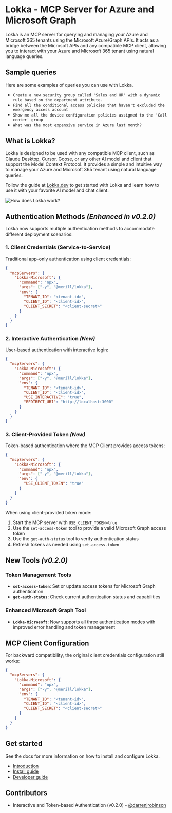 # Lokka - MCP Server for Azure and Microsoft Graph

Lokka is an MCP server for querying and managing your Azure and Microsoft 365 tenants using the Microsoft Azure/Graph APIs. It acts as a bridge between the Microsoft APIs and any compatible MCP client, allowing you to interact with your Azure and Microsoft 365 tenant using natural language queries.

## Sample queries

Here are some examples of queries you can use with Lokka.

- `Create a new security group called 'Sales and HR' with a dynamic rule based on the department attribute.`
- `Find all the conditional access policies that haven't excluded the emergency access account`
- `Show me all the device configuration policies assigned to the 'Call center' group`
- `What was the most expensive service in Azure last month?`

## What is Lokka?

Lokka is designed to be used with any compatible MCP client, such as Claude Desktop, Cursor, Goose, or any other AI model and client that support the Model Context Protocol. It provides a simple and intuitive way to manage your Azure and Microsoft 365 tenant using natural language queries.

Follow the guide at [Lokka.dev](https://lokka.dev) to get started with Lokka and learn how to use it with your favorite AI model and chat client.

![How does Lokka work?](https://github.com/merill/lokka/blob/main/website/docs/assets/how-does-lokka-mcp-server-work.png?raw=true)

## Authentication Methods *(Enhanced in v0.2.0)*

Lokka now supports multiple authentication methods to accommodate different deployment scenarios:

### 1. Client Credentials (Service-to-Service)
Traditional app-only authentication using client credentials:

```json
{
  "mcpServers": {
    "Lokka-Microsoft": {
      "command": "npx",
      "args": ["-y", "@merill/lokka"],
      "env": {
        "TENANT_ID": "<tenant-id>",
        "CLIENT_ID": "<client-id>",
        "CLIENT_SECRET": "<client-secret>"
      }
    }
  }
}
```

### 2. Interactive Authentication *(New)*
User-based authentication with interactive login:

```json
{
  "mcpServers": {
    "Lokka-Microsoft": {
      "command": "npx",
      "args": ["-y", "@merill/lokka"],
      "env": {
        "TENANT_ID": "<tenant-id>",
        "CLIENT_ID": "<client-id>",
        "USE_INTERACTIVE": "true",
        "REDIRECT_URI": "http://localhost:3000"
      }
    }
  }
}
```

### 3. Client-Provided Token *(New)*
Token-based authentication where the MCP Client provides access tokens:

```json
{
  "mcpServers": {
    "Lokka-Microsoft": {
      "command": "npx",
      "args": ["-y", "@merill/lokka"],
      "env": {
        "USE_CLIENT_TOKEN": "true"
      }
    }
  }
}
```

When using client-provided token mode:
1. Start the MCP server with `USE_CLIENT_TOKEN=true`
2. Use the `set-access-token` tool to provide a valid Microsoft Graph access token
3. Use the `get-auth-status` tool to verify authentication status
4. Refresh tokens as needed using `set-access-token`

## New Tools *(v0.2.0)*

### Token Management Tools
- **`set-access-token`**: Set or update access tokens for Microsoft Graph authentication
- **`get-auth-status`**: Check current authentication status and capabilities

### Enhanced Microsoft Graph Tool
- **`Lokka-Microsoft`**: Now supports all three authentication modes with improved error handling and token management

## MCP Client Configuration

For backward compatibility, the original client credentials configuration still works:

```json
{
  "mcpServers": {
    "Lokka-Microsoft": {
      "command": "npx",
      "args": ["-y", "@merill/lokka"],
      "env": {
        "TENANT_ID": "<tenant-id>",
        "CLIENT_ID": "<client-id>",
        "CLIENT_SECRET": "<client-secret>"
      }
    }
  }
}
```

## Get started

See the docs for more information on how to install and configure Lokka.

- [Introduction](https://lokka.dev/docs/intro)
- [Install guide](https://lokka.dev/docs/installation)
- [Developer guide](https://lokka.dev/docs/developer-guide)

## Contributors

- Interactive and Token-based Authentication (v0.2.0) - [@darrenjrobinson](https://github.com/darrenjrobinson)
